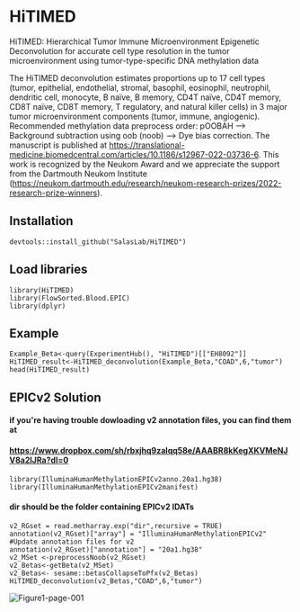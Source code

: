 # HiTIMED

HiTIMED: Hierarchical Tumor Immune Microenvironment Epigenetic Deconvolution for accurate cell type resolution in the tumor microenvironment using tumor-type-specific DNA methylation data

The HiTIMED deconvolution estimates proportions up to 17 cell types (tumor, epithelial, endothelial, stromal, basophil, eosinophil, neutrophil, dendritic cell, monocyte, B naïve, B memory, CD4T naïve, CD4T memory, CD8T naïve, CD8T memory, T regulatory, and natural killer cells) in 3 major tumor microenvironment components (tumor, immune, angiogenic). Recommended methylation data preprocess order: pOOBAH --> Background subtraction using oob (noob) --> Dye bias correction.
The manuscript is published at https://translational-medicine.biomedcentral.com/articles/10.1186/s12967-022-03736-6.
This work is recognized by the Neukom Award and we appreciate the support from the Dartmouth Neukom Institute (https://neukom.dartmouth.edu/research/neukom-research-prizes/2022-research-prize-winners).

## Installation
```
devtools::install_github("SalasLab/HiTIMED")
```

## Load libraries 
```
library(HiTIMED)
library(FlowSorted.Blood.EPIC)
library(dplyr)
```

## Example
```
Example_Beta<-query(ExperimentHub(), "HiTIMED")[["EH8092"]]
HiTIMED_result<-HiTIMED_deconvolution(Example_Beta,"COAD",6,"tumor")
head(HiTIMED_result)
```

## EPICv2 Solution
#### if you're having trouble dowloading v2 annotation files, you can find them at 
####  https://www.dropbox.com/sh/rbxjhq9zalqq58e/AAABR8kKegXKVMeNJV8a2lJRa?dl=0
```
library(IlluminaHumanMethylationEPICv2anno.20a1.hg38)
library(IlluminaHumanMethylationEPICv2manifest)
```
#### dir should be the folder containing EPICv2 IDATs
```
v2_RGset = read.metharray.exp("dir",recursive = TRUE) 
annotation(v2_RGset)["array"] = "IlluminaHumanMethylationEPICv2" #Update annotation files for v2
annotation(v2_RGset)["annotation"] = "20a1.hg38"
v2_MSet <-preprocessNoob(v2_RGset)
v2_Betas<-getBeta(v2_MSet)
v2_Betas<- sesame::betasCollapseToPfx(v2_Betas)
HiTIMED_deconvolution(v2_Betas,"COAD",6,"tumor")
```

![Figure1-page-001](https://user-images.githubusercontent.com/32206453/169862267-50e498fd-da1c-4625-a424-84de59438446.jpg)
